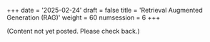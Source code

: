 +++
date = '2025-02-24'
draft = false
title = 'Retrieval Augmented Generation (RAG)'
weight = 60
numsession = 6
+++

(Content not yet posted. Please check back.)

